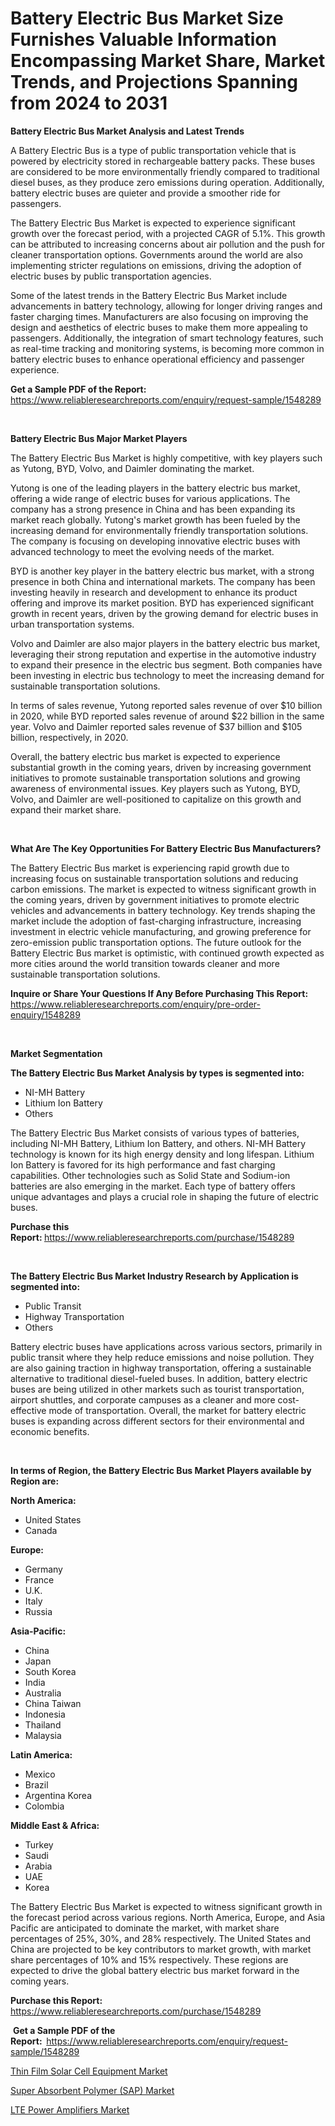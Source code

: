 <p><h1>Battery Electric Bus Market Size Furnishes Valuable Information Encompassing Market Share, Market Trends, and Projections Spanning from 2024 to 2031</h1></p><p><strong>Battery Electric Bus Market Analysis and Latest Trends</strong></p>
<p><p>A Battery Electric Bus is a type of public transportation vehicle that is powered by electricity stored in rechargeable battery packs. These buses are considered to be more environmentally friendly compared to traditional diesel buses, as they produce zero emissions during operation. Additionally, battery electric buses are quieter and provide a smoother ride for passengers.</p><p>The Battery Electric Bus Market is expected to experience significant growth over the forecast period, with a projected CAGR of 5.1%. This growth can be attributed to increasing concerns about air pollution and the push for cleaner transportation options. Governments around the world are also implementing stricter regulations on emissions, driving the adoption of electric buses by public transportation agencies.</p><p>Some of the latest trends in the Battery Electric Bus Market include advancements in battery technology, allowing for longer driving ranges and faster charging times. Manufacturers are also focusing on improving the design and aesthetics of electric buses to make them more appealing to passengers. Additionally, the integration of smart technology features, such as real-time tracking and monitoring systems, is becoming more common in battery electric buses to enhance operational efficiency and passenger experience.</p></p>
<p><strong>Get a Sample PDF of the Report:&nbsp;</strong> <a href="https://www.reliableresearchreports.com/enquiry/request-sample/1548289">https://www.reliableresearchreports.com/enquiry/request-sample/1548289</a></p>
<p>&nbsp;</p>
<p><strong>Battery Electric Bus Major Market Players</strong></p>
<p><p>The Battery Electric Bus Market is highly competitive, with key players such as Yutong, BYD, Volvo, and Daimler dominating the market. </p><p>Yutong is one of the leading players in the battery electric bus market, offering a wide range of electric buses for various applications. The company has a strong presence in China and has been expanding its market reach globally. Yutong's market growth has been fueled by the increasing demand for environmentally friendly transportation solutions. The company is focusing on developing innovative electric buses with advanced technology to meet the evolving needs of the market.</p><p>BYD is another key player in the battery electric bus market, with a strong presence in both China and international markets. The company has been investing heavily in research and development to enhance its product offering and improve its market position. BYD has experienced significant growth in recent years, driven by the growing demand for electric buses in urban transportation systems.</p><p>Volvo and Daimler are also major players in the battery electric bus market, leveraging their strong reputation and expertise in the automotive industry to expand their presence in the electric bus segment. Both companies have been investing in electric bus technology to meet the increasing demand for sustainable transportation solutions. </p><p>In terms of sales revenue, Yutong reported sales revenue of over $10 billion in 2020, while BYD reported sales revenue of around $22 billion in the same year. Volvo and Daimler reported sales revenue of $37 billion and $105 billion, respectively, in 2020.</p><p>Overall, the battery electric bus market is expected to experience substantial growth in the coming years, driven by increasing government initiatives to promote sustainable transportation solutions and growing awareness of environmental issues. Key players such as Yutong, BYD, Volvo, and Daimler are well-positioned to capitalize on this growth and expand their market share.</p></p>
<p>&nbsp;</p>
<p><strong>What Are The Key Opportunities For Battery Electric Bus Manufacturers?</strong></p>
<p><p>The Battery Electric Bus market is experiencing rapid growth due to increasing focus on sustainable transportation solutions and reducing carbon emissions. The market is expected to witness significant growth in the coming years, driven by government initiatives to promote electric vehicles and advancements in battery technology. Key trends shaping the market include the adoption of fast-charging infrastructure, increasing investment in electric vehicle manufacturing, and growing preference for zero-emission public transportation options. The future outlook for the Battery Electric Bus market is optimistic, with continued growth expected as more cities around the world transition towards cleaner and more sustainable transportation solutions.</p></p>
<p><strong>Inquire or Share Your Questions If Any Before Purchasing This Report:</strong> <a href="https://www.reliableresearchreports.com/enquiry/pre-order-enquiry/1548289">https://www.reliableresearchreports.com/enquiry/pre-order-enquiry/1548289</a></p>
<p>&nbsp;</p>
<p><strong>Market Segmentation</strong></p>
<p><strong>The Battery Electric Bus Market Analysis by types is segmented into:</strong></p>
<p><ul><li>NI-MH Battery</li><li>Lithium Ion Battery</li><li>Others</li></ul></p>
<p><p>The Battery Electric Bus Market consists of various types of batteries, including NI-MH Battery, Lithium Ion Battery, and others. NI-MH Battery technology is known for its high energy density and long lifespan. Lithium Ion Battery is favored for its high performance and fast charging capabilities. Other technologies such as Solid State and Sodium-ion batteries are also emerging in the market. Each type of battery offers unique advantages and plays a crucial role in shaping the future of electric buses.</p></p>
<p><strong>Purchase this Report:&nbsp;</strong><a href="https://www.reliableresearchreports.com/purchase/1548289">https://www.reliableresearchreports.com/purchase/1548289</a></p>
<p>&nbsp;</p>
<p><strong>The Battery Electric Bus Market Industry Research by Application is segmented into:</strong></p>
<p><ul><li>Public Transit</li><li>Highway Transportation</li><li>Others</li></ul></p>
<p><p>Battery electric buses have applications across various sectors, primarily in public transit where they help reduce emissions and noise pollution. They are also gaining traction in highway transportation, offering a sustainable alternative to traditional diesel-fueled buses. In addition, battery electric buses are being utilized in other markets such as tourist transportation, airport shuttles, and corporate campuses as a cleaner and more cost-effective mode of transportation. Overall, the market for battery electric buses is expanding across different sectors for their environmental and economic benefits.</p></p>
<p>&nbsp;</p>
<p><strong>In terms of Region, the Battery Electric Bus Market Players available by Region are:</strong></p>
<p>
    <p> <strong> North America: </strong>
        <ul>
            <li>United States</li>
            <li>Canada</li>
        </ul>
        </p> 
    <p> <strong> Europe: </strong>
        <ul>
            <li>Germany</li>
            <li>France</li>
            <li>U.K.</li>
            <li>Italy</li>
            <li>Russia</li>
        </ul>
        </p> 
    <p> <strong> Asia-Pacific: </strong>
        <ul>
            <li>China</li>
            <li>Japan</li>
            <li>South Korea</li>
            <li>India</li>
            <li>Australia</li>
            <li>China Taiwan</li>
            <li>Indonesia</li>
            <li>Thailand</li>
            <li>Malaysia</li>
        </ul>
        </p> 
    <p> <strong> Latin America: </strong>
        <ul>
            <li>Mexico</li>
            <li>Brazil</li>
            <li>Argentina Korea</li>
            <li>Colombia</li>
        </ul>
        </p> 
    <p> <strong> Middle East & Africa: </strong>
        <ul>
            <li>Turkey</li>
            <li>Saudi</li>
            <li>Arabia</li>
            <li>UAE</li>
            <li>Korea</li>
        </ul>
    </p>
    </p>
<p><p>The Battery Electric Bus Market is expected to witness significant growth in the forecast period across various regions. North America, Europe, and Asia Pacific are anticipated to dominate the market, with market share percentages of 25%, 30%, and 28% respectively. The United States and China are projected to be key contributors to market growth, with market share percentages of 10% and 15% respectively. These regions are expected to drive the global battery electric bus market forward in the coming years.</p></p>
<p><strong>Purchase this Report: </strong><a href="https://www.reliableresearchreports.com/purchase/1548289">https://www.reliableresearchreports.com/purchase/1548289</a></p>
<p>&nbsp;<strong>Get a Sample PDF of the Report:&nbsp;&nbsp;</strong><a href="https://www.reliableresearchreports.com/enquiry/request-sample/1548289">https://www.reliableresearchreports.com/enquiry/request-sample/1548289</a></p>
<p><strong></strong></p>
<p><p><a href="https://view.publitas.com/reportprime-1/thin-film-solar-cell-equipment-market-size-growing-and-forecasted-for-period-from-2023-2030-and-provides-complete-market-analysis-of-this-market/">Thin Film Solar Cell Equipment Market</a></p><p><a href="https://view.publitas.com/reportprime-1/super-absorbent-polymer-sap-market-size-2023-2030-global-industrial-analysis-key-geographical-regions-market-share-top-key-players-product-types-and-forecast-research-report/">Super Absorbent Polymer (SAP) Market</a></p><p><a href="https://view.publitas.com/reportprime-1/lte-power-amplifiers-market-size-growing-and-forecasted-for-period-from-2023-2030-and-provides-complete-market-analysis-of-this-market/">LTE Power Amplifiers Market</a></p></p>
